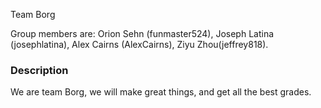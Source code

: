 
Team Borg

Group members are:
  Orion Sehn (funmaster524),
  Joseph Latina (josephlatina),
  Alex Cairns (AlexCairns),
  Ziyu Zhou(jeffrey818).

### Description

We are team Borg, we will make great things, and get all the best grades.